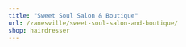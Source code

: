 ```yaml
---
title: "Sweet Soul Salon & Boutique"
url: /zanesville/sweet-soul-salon-and-boutique/
shop: hairdresser
---
```

